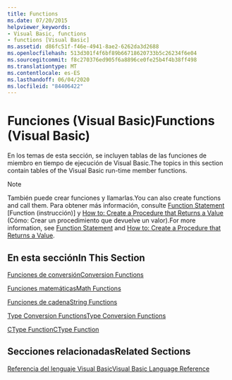 ```yaml
---
title: Functions
ms.date: 07/20/2015
helpviewer_keywords:
- Visual Basic, functions
- functions [Visual Basic]
ms.assetid: d86fc51f-f46e-4941-8ae2-6262da3d2688
ms.openlocfilehash: 513d301f4f6bf89b66718620733b5c26234f6e04
ms.sourcegitcommit: f8c270376ed905f6a8896ce0fe25b4f4b38ff498
ms.translationtype: MT
ms.contentlocale: es-ES
ms.lasthandoff: 06/04/2020
ms.locfileid: "84406422"
---
```

# <a name="functions-visual-basic"></a><span data-ttu-id="83f49-102">Funciones (Visual Basic)</span><span class="sxs-lookup"><span data-stu-id="83f49-102">Functions (Visual Basic)</span></span>
<span data-ttu-id="83f49-103">En los temas de esta sección, se incluyen tablas de las funciones de miembro en tiempo de ejecución de Visual Basic.</span><span class="sxs-lookup"><span data-stu-id="83f49-103">The topics in this section contain tables of the Visual Basic run-time member functions.</span></span>  
  
> [!NOTE]
> <span data-ttu-id="83f49-104">También puede crear funciones y llamarlas.</span><span class="sxs-lookup"><span data-stu-id="83f49-104">You can also create functions and call them.</span></span> <span data-ttu-id="83f49-105">Para obtener más información, consulte [Function Statement](../statements/function-statement.md) [Function (instrucción)] y [How to: Create a Procedure that Returns a Value](../../programming-guide/language-features/procedures/how-to-create-a-procedure-that-returns-a-value.md) (Cómo: Crear un procedimiento que devuelve un valor).</span><span class="sxs-lookup"><span data-stu-id="83f49-105">For more information, see [Function Statement](../statements/function-statement.md) and [How to: Create a Procedure that Returns a Value](../../programming-guide/language-features/procedures/how-to-create-a-procedure-that-returns-a-value.md).</span></span>  
  
## <a name="in-this-section"></a><span data-ttu-id="83f49-106">En esta sección</span><span class="sxs-lookup"><span data-stu-id="83f49-106">In This Section</span></span>  
 [<span data-ttu-id="83f49-107">Funciones de conversión</span><span class="sxs-lookup"><span data-stu-id="83f49-107">Conversion Functions</span></span>](conversion-functions.md)  
  
 [<span data-ttu-id="83f49-108">Funciones matemáticas</span><span class="sxs-lookup"><span data-stu-id="83f49-108">Math Functions</span></span>](math-functions.md)  
  
 [<span data-ttu-id="83f49-109">Funciones de cadena</span><span class="sxs-lookup"><span data-stu-id="83f49-109">String Functions</span></span>](string-functions.md)  
  
 [<span data-ttu-id="83f49-110">Type Conversion Functions</span><span class="sxs-lookup"><span data-stu-id="83f49-110">Type Conversion Functions</span></span>](type-conversion-functions.md)  
  
 [<span data-ttu-id="83f49-111">CType Function</span><span class="sxs-lookup"><span data-stu-id="83f49-111">CType Function</span></span>](ctype-function.md)  
  
## <a name="related-sections"></a><span data-ttu-id="83f49-112">Secciones relacionadas</span><span class="sxs-lookup"><span data-stu-id="83f49-112">Related Sections</span></span>  
 [<span data-ttu-id="83f49-113">Referencia del lenguaje Visual Basic</span><span class="sxs-lookup"><span data-stu-id="83f49-113">Visual Basic Language Reference</span></span>](../index.md)  
